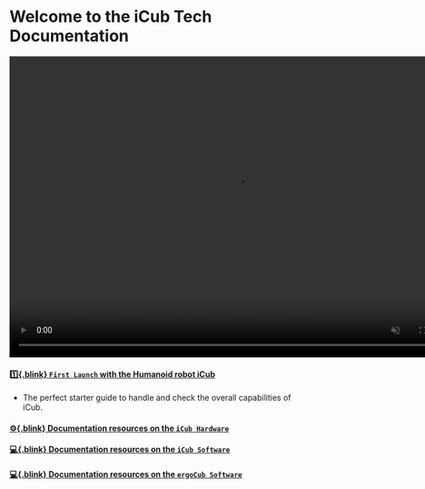 # Welcome to the iCub Tech Documentation

<center>
  <video controls autoplay muted loop width="800" height="530"> <source type="video/mp4" src="./assets/icub-rotate.mp4"> </video>
</center>

#### [:one:{.blink} `First Launch` with the Humanoid robot iCub](./icub_starter_kits/first_steps.md)
- The perfect starter guide to handle and check the overall capabilities of iCub.

#### [:gear:{.blink} Documentation resources on the `iCub Hardware`](icub_hw.md)

#### [:computer:{.blink} Documentation resources on the `iCub Software`](icub_sw.md)

#### [:computer:{.blink} Documentation resources on the `ergoCub Software`](ergocub_sw.md)
